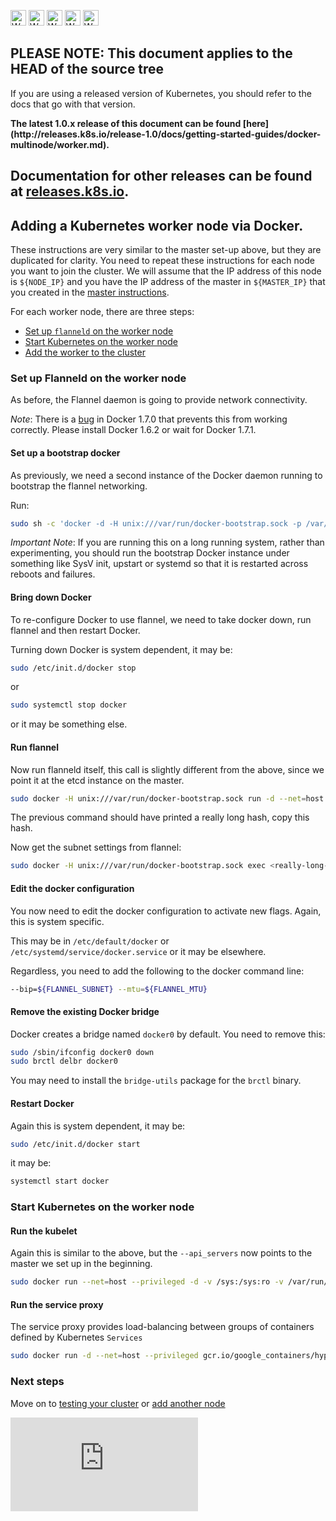 <!-- BEGIN MUNGE: UNVERSIONED_WARNING -->

<!-- BEGIN STRIP_FOR_RELEASE -->

<img src="http://kubernetes.io/img/warning.png" alt="WARNING"
     width="25" height="25">
<img src="http://kubernetes.io/img/warning.png" alt="WARNING"
     width="25" height="25">
<img src="http://kubernetes.io/img/warning.png" alt="WARNING"
     width="25" height="25">
<img src="http://kubernetes.io/img/warning.png" alt="WARNING"
     width="25" height="25">
<img src="http://kubernetes.io/img/warning.png" alt="WARNING"
     width="25" height="25">

<h2>PLEASE NOTE: This document applies to the HEAD of the source tree</h2>

If you are using a released version of Kubernetes, you should
refer to the docs that go with that version.

<strong>
The latest 1.0.x release of this document can be found
[here](http://releases.k8s.io/release-1.0/docs/getting-started-guides/docker-multinode/worker.md).

Documentation for other releases can be found at
[releases.k8s.io](http://releases.k8s.io).
</strong>
--

<!-- END STRIP_FOR_RELEASE -->

<!-- END MUNGE: UNVERSIONED_WARNING -->

## Adding a Kubernetes worker node via Docker.



These instructions are very similar to the master set-up above, but they are duplicated for clarity.
You need to repeat these instructions for each node you want to join the cluster.
We will assume that the IP address of this node is `${NODE_IP}` and you have the IP address of the master in `${MASTER_IP}` that you created in the [master instructions](master.md).

For each worker node, there are three steps:
   * [Set up `flanneld` on the worker node](#set-up-flanneld-on-the-worker-node)
   * [Start Kubernetes on the worker node](#start-kubernetes-on-the-worker-node)
   * [Add the worker to the cluster](#add-the-node-to-the-cluster)

### Set up Flanneld on the worker node

As before, the Flannel daemon is going to provide network connectivity.

_Note_:
There is a [bug](https://github.com/docker/docker/issues/14106) in Docker 1.7.0 that prevents this from working correctly.
Please install Docker 1.6.2 or wait for Docker 1.7.1.


#### Set up a bootstrap docker

As previously, we need a second instance of the Docker daemon running to bootstrap the flannel networking.

Run:

```sh
sudo sh -c 'docker -d -H unix:///var/run/docker-bootstrap.sock -p /var/run/docker-bootstrap.pid --iptables=false --ip-masq=false --bridge=none --graph=/var/lib/docker-bootstrap 2> /var/log/docker-bootstrap.log 1> /dev/null &'
```

_Important Note_:
If you are running this on a long running system, rather than experimenting, you should run the bootstrap Docker instance under something like SysV init, upstart or systemd so that it is restarted
across reboots and failures.

#### Bring down Docker

To re-configure Docker to use flannel, we need to take docker down, run flannel and then restart Docker.

Turning down Docker is system dependent, it may be:

```sh
sudo /etc/init.d/docker stop
```

or

```sh
sudo systemctl stop docker
```

or it may be something else.

#### Run flannel

Now run flanneld itself, this call is slightly different from the above, since we point it at the etcd instance on the master.

```sh
sudo docker -H unix:///var/run/docker-bootstrap.sock run -d --net=host --privileged -v /dev/net:/dev/net quay.io/coreos/flannel:0.5.0 /opt/bin/flanneld --etcd-endpoints=http://${MASTER_IP}:4001
```

The previous command should have printed a really long hash, copy this hash.

Now get the subnet settings from flannel:

```sh
sudo docker -H unix:///var/run/docker-bootstrap.sock exec <really-long-hash-from-above-here> cat /run/flannel/subnet.env
```


#### Edit the docker configuration

You now need to edit the docker configuration to activate new flags.  Again, this is system specific.

This may be in `/etc/default/docker` or `/etc/systemd/service/docker.service` or it may be elsewhere.

Regardless, you need to add the following to the docker command line:

```sh
--bip=${FLANNEL_SUBNET} --mtu=${FLANNEL_MTU}
```

#### Remove the existing Docker bridge

Docker creates a bridge named `docker0` by default.  You need to remove this:

```sh
sudo /sbin/ifconfig docker0 down
sudo brctl delbr docker0
```

You may need to install the `bridge-utils` package for the `brctl` binary.

#### Restart Docker

Again this is system dependent, it may be:

```sh
sudo /etc/init.d/docker start
```

it may be:

```sh
systemctl start docker
```

### Start Kubernetes on the worker node

#### Run the kubelet

Again this is similar to the above, but the `--api_servers` now points to the master we set up in the beginning.

```sh
sudo docker run --net=host --privileged -d -v /sys:/sys:ro -v /var/run/docker.sock:/var/run/docker.sock  gcr.io/google_containers/hyperkube:v1.0.1 /hyperkube kubelet --api-servers=http://${MASTER_IP}:8080 --v=2 --insecure-bind-address=0.0.0.0 --enable-server --hostname-override=$(hostname -i)
```

#### Run the service proxy

The service proxy provides load-balancing between groups of containers defined by Kubernetes `Services`

```sh
sudo docker run -d --net=host --privileged gcr.io/google_containers/hyperkube:v1.0.1 /hyperkube proxy --master=http://${MASTER_IP}:8080 --v=2
```

### Next steps

Move on to [testing your cluster](testing.md) or [add another node](#adding-a-kubernetes-worker-node-via-docker)


<!-- BEGIN MUNGE: GENERATED_ANALYTICS -->
[![Analytics](https://kubernetes-site.appspot.com/UA-36037335-10/GitHub/docs/getting-started-guides/docker-multinode/worker.md?pixel)]()
<!-- END MUNGE: GENERATED_ANALYTICS -->
